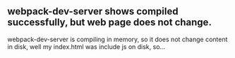 ## webpack-dev-server shows compiled successfully, but web page does not change.
webpack-dev-server is compiling in memory, so it does not change content in disk, well my index.html was include js on disk, so...
